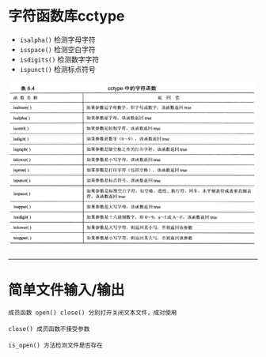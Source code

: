 # **字符函数库cctype**

- `isalpha()` 检测字母字符
- `isspace()` 检测空白字符
- `isdigits()` 检测数字字符
- `ispunct()` 检测标点符号

![20220313120432](https://raw.githubusercontent.com/Be-A-God/Drawing-bed/main/note/20220313120432.png)

---

# **简单文件输入/输出**

    成员函数 open() close() 分别打开关闭文本文件，成对使用

    close() 成员函数不接受参数

    is_open() 方法检测文件是否存在